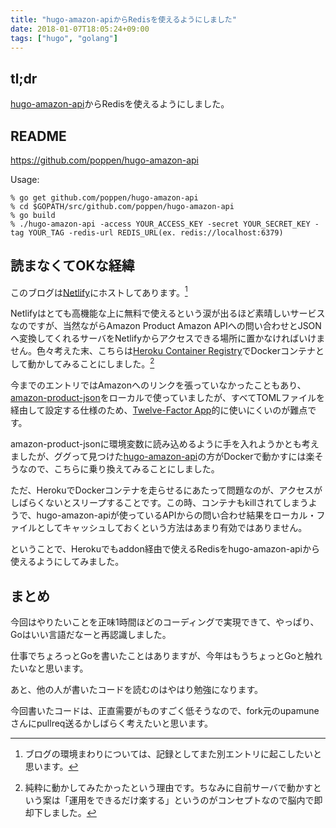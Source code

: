 ```yaml
---
title: "hugo-amazon-apiからRedisを使えるようにしました"
date: 2018-01-07T18:05:24+09:00
tags: ["hugo", "golang"]
---
```


## tl;dr

[hugo-amazon-api](https://github.com/upamune/hugo-amazon-api)からRedisを使えるようにしました。

## README

https://github.com/poppen/hugo-amazon-api

Usage:

```shell
% go get github.com/poppen/hugo-amazon-api
% cd $GOPATH/src/github.com/poppen/hugo-amazon-api
% go build
% ./hugo-amazon-api -access YOUR_ACCESS_KEY -secret YOUR_SECRET_KEY -tag YOUR_TAG -redis-url REDIS_URL(ex. redis://localhost:6379)
```

## 読まなくてOKな経緯

このブログは[Netlify](https://www.netlify.com/)にホストしてあります。[^1]

Netlifyはとても高機能な上に無料で使えるという涙が出るほど素晴しいサービスなのですが、当然ながらAmazon Product Amazon APIへの問い合わせとJSONへ変換してくれるサーバをNetlifyからアクセスできる場所に置かなければいけません。色々考えた末、こちらは[Heroku Container Registry](https://devcenter.heroku.com/articles/container-registry-and-runtime)でDockerコンテナとして動かしてみることにしました。[^2]

今までのエントリではAmazonへのリンクを張っていなかったこともあり、[amazon-product-json](https://github.com/poppen/amazon-product-json)をローカルで使っていましたが、すべてTOMLファイルを経由して設定する仕様のため、[Twelve-Factor App](https://12factor.net/ja/)的に使いにくいのが難点です。

amazon-product-jsonに環境変数に読み込めるように手を入れようかとも考えましたが、ググって見つけた[hugo-amazon-api](https://github.com/upamune/hugo-amazon-api)の方がDockerで動かすには楽そうなので、こちらに乗り換えてみることにしました。

ただ、HerokuでDockerコンテナを走らせるにあたって問題なのが、アクセスがしばらくないとスリープすることです。この時、コンテナもkillされてしまうようで、hugo-amazon-apiが使っているAPIからの問い合わせ結果をローカル・ファイルとしてキャッシュしておくという方法はあまり有効ではありません。

ということで、Herokuでもaddon経由で使えるRedisをhugo-amazon-apiから使えるようにしてみました。

## まとめ

今回はやりたいことを正味1時間ほどのコーディングで実現できて、やっぱり、Goはいい言語だなーと再認識しました。

仕事でちょろっとGoを書いたことはありますが、今年はもうちょっとGoと触れたいなと思います。

あと、他の人が書いたコードを読むのはやはり勉強になります。

今回書いたコードは、正直需要がものすごく低そうなので、fork元のupamuneさんにpullreq送るかしばらく考えたいと思います。

[^1]: ブログの環境まわりについては、記録としてまた別エントリに起こしたいと思います。
[^2]: 純粋に動かしてみたかったという理由です。ちなみに自前サーバで動かすという案は「運用をできるだけ楽する」というのがコンセプトなので脳内で即却下しました。
